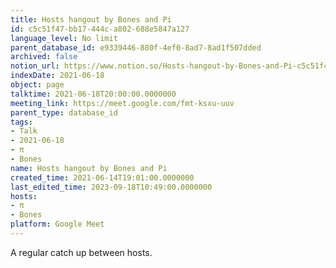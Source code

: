 ```yaml
---
title: Hosts hangout by Bones and Pi
id: c5c51f47-bb17-444c-a802-688e5847a127
language_level: No limit
parent_database_id: e9339446-880f-4ef0-8ad7-8ad1f507dded
archived: false
notion_url: https://www.notion.so/Hosts-hangout-by-Bones-and-Pi-c5c51f47bb17444ca802688e5847a127
indexDate: 2021-06-18
object: page
talktime: 2021-06-18T20:00:00.0000000
meeting_link: https://meet.google.com/fmt-ksxu-uuv
parent_type: database_id
tags:
- Talk
- 2021-06-18
- π
- Bones
name: Hosts hangout by Bones and Pi
created_time: 2021-06-14T19:01:00.0000000
last_edited_time: 2023-09-18T10:49:00.0000000
hosts:
- π
- Bones
platform: Google Meet
---
```


A regular catch up between hosts.


